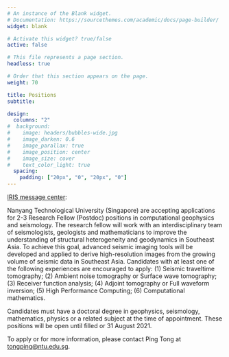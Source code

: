 ```yaml
---
# An instance of the Blank widget.
# Documentation: https://sourcethemes.com/academic/docs/page-builder/
widget: blank

# Activate this widget? true/false
active: false

# This file represents a page section.
headless: true

# Order that this section appears on the page.
weight: 70

title: Positions
subtitle:

design:
  columns: "2"
#  background:
#    image: headers/bubbles-wide.jpg
#    image_darken: 0.6
#    image_parallax: true
#    image_position: center
#    image_size: cover
#    text_color_light: true
  spacing:
    padding: ["20px", "0", "20px", "0"]
---
```


[IRIS message center](https://ds.iris.edu/message-center/thread/6520/#m-9045):

Nanyang Technological University (Singapore) are accepting applications for 2-3 Research Fellow (Postdoc) positions in computational geophysics and seismology. The research fellow will work with an interdisciplinary team of seismologists, geologists and mathematicians to improve the understanding of structural heterogeneity and geodynamics in Southeast Asia. To achieve this goal, advanced seismic imaging tools will be developed and applied to derive high-resolution images from the growing volume of seismic data in Southeast Asia. Candidates with at least one of the following experiences are encouraged to apply: (1) Seismic traveltime tomography; (2) Ambient noise tomography or Surface wave tomography; (3) Receiver function analysis; (4) Adjoint tomography or Full waveform inversion; (5) High Performance Computing; (6) Computational mathematics.

Candidates must have a doctoral degree in geophysics, seismology, mathematics, physics or a related subject at the time of appointment. These positions will be open until filled or 31 August 2021.

To apply or for more information, please contact Ping Tong at tongping@ntu.edu.sg.
